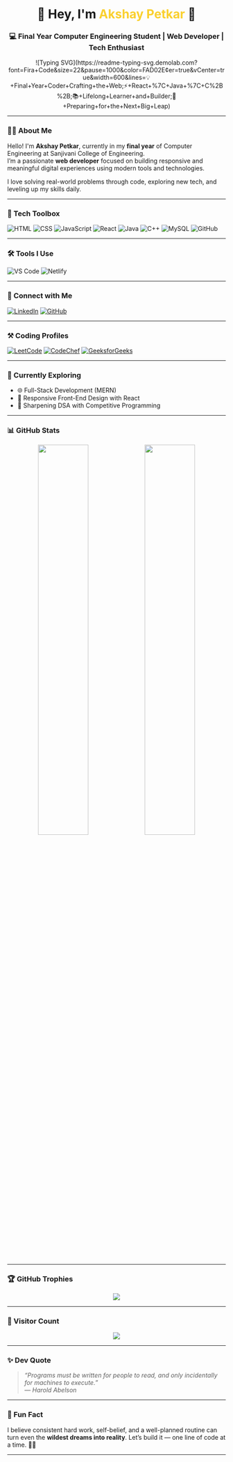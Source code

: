 <h1 align="center">🚀 Hey, I'm <span style="color:#FAD02E;">Akshay Petkar</span> 👋</h1>
<h3 align="center">💻 Final Year Computer Engineering Student | Web Developer | Tech Enthusiast</h3>

<p align="center">
  ![Typing SVG](https://readme-typing-svg.demolab.com?font=Fira+Code&size=22&pause=1000&color=FAD02E&center=true&vCenter=true&width=600&lines=💡+Final+Year+Coder+Crafting+the+Web;⚡+React+%7C+Java+%7C+C%2B%2B;📚+Lifelong+Learner+and+Builder;🚀+Preparing+for+the+Next+Big+Leap)

</p>

---

### 🧑‍💻 About Me

Hello! I'm **Akshay Petkar**, currently in my **final year** of Computer Engineering at Sanjivani College of Engineering.  
I’m a passionate **web developer** focused on building responsive and meaningful digital experiences using modern tools and technologies.

I love solving real-world problems through code, exploring new tech, and leveling up my skills daily.

---

### 🔧 Tech Toolbox

![HTML](https://img.shields.io/badge/HTML5-E34F26?style=for-the-badge&logo=html5&logoColor=white)
![CSS](https://img.shields.io/badge/CSS3-1572B6?style=for-the-badge&logo=css3&logoColor=white)
![JavaScript](https://img.shields.io/badge/JavaScript-F7DF1E?style=for-the-badge&logo=javascript&logoColor=black)
![React](https://img.shields.io/badge/React-20232A?style=for-the-badge&logo=react&logoColor=61DAFB)
![Java](https://img.shields.io/badge/Java-ED8B00?style=for-the-badge&logo=java&logoColor=white)
![C++](https://img.shields.io/badge/C++-00599C?style=for-the-badge&logo=c%2B%2B&logoColor=white)
![MySQL](https://img.shields.io/badge/MySQL-00000F?style=for-the-badge&logo=mysql&logoColor=white)
![GitHub](https://img.shields.io/badge/GitHub-181717?style=for-the-badge&logo=github&logoColor=white)



---
### 🛠️ Tools I Use
![VS Code](https://img.shields.io/badge/VS_Code-007ACC?style=for-the-badge&logo=visual-studio-code&logoColor=white)
![Netlify](https://img.shields.io/badge/Netlify-00C7B7?style=for-the-badge&logo=netlify&logoColor=white)

---

### 🔗 Connect with Me

[![LinkedIn](https://img.shields.io/badge/LinkedIn-0077B5?style=for-the-badge&logo=linkedin&logoColor=white)](https://www.linkedin.com/in/akshay-petkar-4a2b5926a/)
[![GitHub](https://img.shields.io/badge/GitHub-100000?style=for-the-badge&logo=github&logoColor=white)](https://github.com/akshay-petkar04)

---

### ⚒️ Coding Profiles

[![LeetCode](https://img.shields.io/badge/LeetCode-%230075C2.svg?style=for-the-badge&logo=LeetCode&logoColor=white)](https://leetcode.com/u/4uG6WzxeNM/)
[![CodeChef](https://img.shields.io/badge/CodeChef-5B4638?style=for-the-badge&logo=codechef&logoColor=white)](https://www.codechef.com/users/akshay350)
[![GeeksforGeeks](https://img.shields.io/badge/GeeksforGeeks-%2300FF00.svg?style=for-the-badge&logo=GeeksforGeeks&logoColor=white)](https://www.geeksforgeeks.org/user/akshaypendiv/)

---

### 🌱 Currently Exploring

- 🌐 Full-Stack Development (MERN)
- 📱 Responsive Front-End Design with React
- 🧠 Sharpening DSA with Competitive Programming

---

### 📊 GitHub Stats

<p align="center">
  <img src="https://github-readme-stats.vercel.app/api?username=akshay-petkar04&show_icons=true&theme=tokyonight&hide_border=false&border_radius=10" width="48%" />
  <img src="https://github-readme-stats.vercel.app/api/top-langs/?username=akshay-petkar04&layout=compact&theme=tokyonight&hide_border=false&border_radius=10" width="48%" />
</p>

---

### 🏆 GitHub Trophies

<p align="center">
  <img src="https://github-profile-trophy.vercel.app/?username=akshay-petkar04&theme=monokai&column=7&no-frame=true&no-bg=true" />
</p>

---

### 📍 Visitor Count

<p align="center">
  <img src="https://komarev.com/ghpvc/?username=akshay-petkar04&label=Profile%20Views&color=0e75b6&style=flat" />
</p>

---

### ✨ Dev Quote

> _“Programs must be written for people to read, and only incidentally for machines to execute.”_  
> — *Harold Abelson*

---
### 🧠 Fun Fact

I believe consistent hard work, self-belief, and a well-planned routine can turn even the **wildest dreams into reality**. Let’s build it — one line of code at a time. 💯🔥

---

